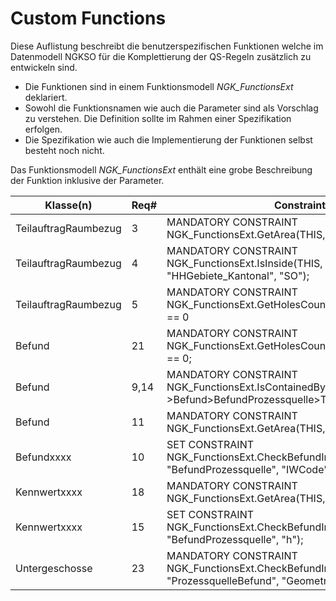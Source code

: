 # Custom Functions

Diese Auflistung beschreibt die benutzerspezifischen Funktionen welche im Datenmodell NGKSO für die Komplettierung der QS-Regeln zusätzlich zu entwickeln sind.

* Die Funktionen sind in einem Funktionsmodell _NGK_FunctionsExt_ deklariert.
* Sowohl die Funktionsnamen wie auch die Parameter sind als Vorschlag zu verstehen. Die Definition sollte im Rahmen einer Spezifikation erfolgen.
* Die Spezifikation wie auch die Implementierung der Funktionen selbst besteht noch nicht.

Das Funktionsmodell _NGK_FunctionsExt_ enthält eine grobe Beschreibung der Funktion inklusive der Parameter.

| Klasse(n)           | Req#   | Constraint                                                                                                               |
|---------------------|--------|--------------------------------------------------------------------------------------------------------------------------|
|TeilauftragRaumbezug | 3      | MANDATORY CONSTRAINT NGK_FunctionsExt.GetArea(THIS, "Geometrie") > 100;                                                  |
|TeilauftragRaumbezug | 4      | MANDATORY CONSTRAINT NGK_FunctionsExt.IsInside(THIS, "Geometrie", "HHGebiete_Kantonal", "SO");                           |
|TeilauftragRaumbezug | 5      | MANDATORY CONSTRAINT NGK_FunctionsExt.GetHolesCount(THIS, "Geometrie") == 0                                              |
|Befund               | 21     | MANDATORY CONSTRAINT NGK_FunctionsExt.GetHolesCount(THIS, "Geometrie") == 0;                                             |
|Befund               | 9,14   | MANDATORY CONSTRAINT NGK_FunctionsExt.IsContainedBy(THIS, "Geometrie", >Befund>BefundProzessquelle>TeilauftragRaumbezug);|
|Befund               | 11     | MANDATORY CONSTRAINT NGK_FunctionsExt.GetArea(THIS, "Geometrie") > 5;                                                    |
|Befundxxxx           | 10     | SET CONSTRAINT NGK_FunctionsExt.CheckBefundIntegrity(ALL, "BefundProzessquelle", "IWCode");                              |
|Kennwertxxxx         | 18     | MANDATORY CONSTRAINT NGK_FunctionsExt.GetArea(THIS, "Geometrie") > 5;                                                    |
|Kennwertxxxx         | 15     | SET CONSTRAINT NGK_FunctionsExt.CheckBefundIntegrity(ALL, "BefundProzessquelle", "h");                                   |
|Untergeschosse       | 23     | MANDATORY CONSTRAINT NGK_FunctionsExt.CheckBefundIntegrity(THIS, "ProzessquelleBefund", "Geometrie");                    |
